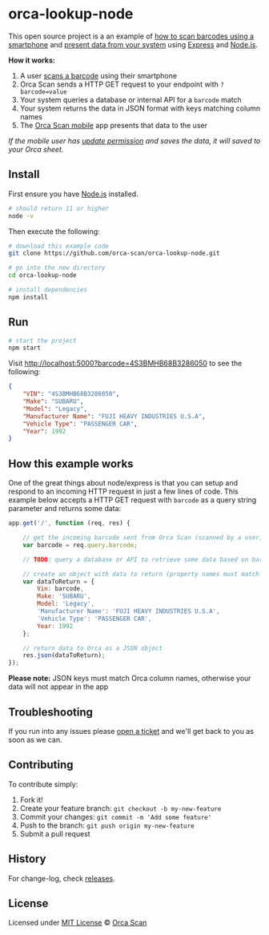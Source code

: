 # orca-lookup-node

This open source project is a an example of [how to scan barcodes using a smartphone](https://orcascan.com/mobile) and [present data from your system](https://orcascan.com/docs/api/lookup-url) using [Express](https://expressjs.com/) and [Node.js](https://nodejs.org/en/about/).

**How it works:**

1. A user [scans a barcode](https://orcascan.com/mobile) using their smartphone
2. Orca Scan sends a HTTP GET request to your endpoint with `?barcode=value`
3. Your system queries a database or internal API for a `barcode` match
4. Your system returns the data in JSON format with keys matching column names
5. The [Orca Scan mobile](https://orcascan.com/mobile) app presents that data to the user

*If the mobile user has [update permission](https://orcascan.com/docs/getting-started/adding-users#selecting-user-permissions) and saves the data, it will saved to your Orca sheet.*

## Install

First ensure you have [Node.js](https://nodejs.org/en/download/) installed.

```bash
# should return 11 or higher
node -v
```

Then execute the following:

```bash
# download this example code
git clone https://github.com/orca-scan/orca-lookup-node.git

# go into the new directory
cd orca-lookup-node

# install dependencies
npm install
```

## Run

```bash
# start the project
npm start
```

Visit [http://localhost:5000?barcode=4S3BMHB68B3286050](http://localhost:5000?barcode=4S3BMHB68B3286050) to see the following:

```json
{
    "VIN": "4S3BMHB68B3286050",
    "Make": "SUBARU",
    "Model": "Legacy",
    "Manufacturer Name": "FUJI HEAVY INDUSTRIES U.S.A",
    "Vehicle Type": "PASSENGER CAR",
    "Year": 1992
}
```

## How this example works

One of the great things about node/express is that you can setup and respond to an incoming HTTP request in just a few lines of code. This example below accepts a HTTP GET request with `barcode` as a query string parameter and returns some data:

```js
app.get('/', function (req, res) {

    // get the incoming barcode sent from Orca Scan (scanned by a user)
    var barcode = req.query.barcode;

    // TODO: query a database or API to retrieve some data based on barcode value

    // create an object with data to return (property names must match Orca column names)
    var dataToReturn = {
        Vin: barcode,
        Make: 'SUBARU',
        Model: 'Legacy',
        'Manufacturer Name': 'FUJI HEAVY INDUSTRIES U.S.A',
        'Vehicle Type': 'PASSENGER CAR',
        Year: 1992
    };

    // return data to Orca as a JSON object
    res.json(dataToReturn);
});
```

**Please note:** JSON keys must match Orca column names, otherwise your data will not appear in the app

## Troubleshooting

If you run into any issues please [open a ticket](https://github.com/orca-scan/orca-lookup-node/issues) and we'll get back to you as soon as we can.

## Contributing

To contribute simply:

1. Fork it!
2. Create your feature branch: `git checkout -b my-new-feature`
3. Commit your changes: `git commit -m 'Add some feature'`
4. Push to the branch: `git push origin my-new-feature`
5. Submit a pull request

## History

For change-log, check [releases](https://github.com/orca-scan/orca-lookup-node/releases).

## License

Licensed under [MIT License](LICENSE) &copy; [Orca Scan](https://orcascan.com)